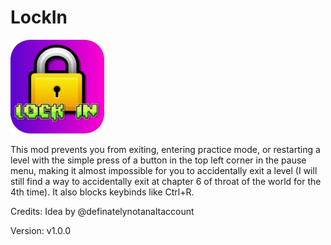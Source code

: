 # LockIn

<img src="logo.png" width="150" alt="the mod's logo" />

This mod prevents you from exiting, entering practice mode, or restarting a level with the simple press of a button in the top left corner in the pause menu, making it almost impossible for you to accidentally exit a level (I will still find a way to accidentally exit at chapter 6 of throat of the world for the 4th time). It also blocks keybinds like Ctrl+R.

Credits: Idea by @definatelynotanaltaccount

Version: v1.0.0
